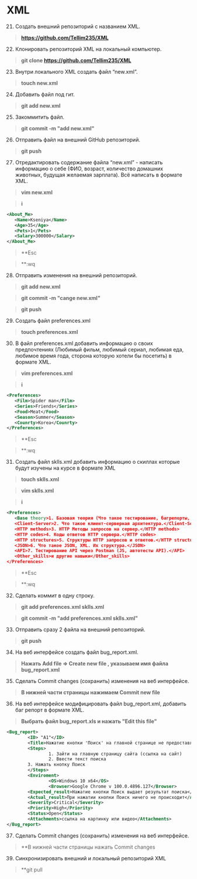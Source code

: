 # XML
 21. Создать внешний репозиторий c названием XML.
>**https://github.com/Tellim235/XML**
 22. Клонировать репозиторий XML на локальный компьютер.
>**git clone https://github.com/Tellim235/XML**
 23. Внутри локального XML создать файл “new.xml”.
>**touch new.xml**
 24. Добавить файл под гит.
>**git add new.xml**
 25. Закоммитить файл.
>**git commit -m "add new.xml"**
 26. Отправить файл на внешний GitHub репозиторий.
>**git push**
 27. Отредактировать содержание файла “new.xml” - написать информацию о себе (ФИО, возраст, количество домашних животных, будущая желаемая зарплата). Всё написать в формате XML.
>**vim new.xml**

>**i**
```XML
<About_Me>
   <Name>Kseniya</Name>  
   <Age>35</Age>  
   <Pets>1</Pets>  
   <Salary>300000</Salary>  
</About_Me>
```
>**Esc

>**:wq
 28. Отправить изменения на внешний репозиторий.
>**git add new.xml**

>**git commit -m "cange new.xml"**

>**git push**
 29. Создать файл preferences.xml
>**touch preferences.xml**
 30. В файл preferences.xml добавить информацию о своих предпочтениях (Любимый фильм, любимый сериал, любимая еда, любимое время года, сторона которую хотели бы посетить) в формате XML.
>**vim preferences.xml**

>**i**
```XML
<Preferences>
   <Film>Spider man</Film>  
   <Series>Friends</Series>  
   <Food>Meat</Food>  
   <Season>Summer</Season>
   <Counrty>Korea</Counrty>
</Preferences>
```
>**Esc

>**:wq
 31. Создать файл sklls.xml добавить информацию о скиллах которые будут изучены на курсе в формате XML
>**touch sklls.xml**

>**vim sklls.xml**

>**i**
```XML
<Preferences>
   <Base theory>1. Базовая теория (Что такое тестирование, багрепорты, документация, виды, методы, направления тестирования и т.п.) SDLC, STLC.</Base theory>  
   <Client-Server>2. Что такое клиент-серверная архитектура.</Client-Server>  
   <HTTP methods>3. HTTP Методы запросов на сервер.</HTTP methods>  
   <HTTP codes>4. Коды ответов HTTP сервера.</HTTP codes>
   <HTTP structures>5. Структуры HTTP запросов и ответов.</HTTP structures>
   <JSON>6. Что такое JSON, XML. Их структура.</JSON>
   <API>7. Тестирование API через Postman (JS, автотесты API).</API>
   <Other_skills>и другие навыки</Other_skills>
</Preferences>  
```
>**Esc

>**:wq
 32. Сделать коммит в одну строку.
>**git add preferences.xml sklls.xml**

>**git commit -m "add preferences.xml sklls.xml"**
 33. Отправить сразу 2 файла на внешний репозиторий.
>**git push**
 34. На веб интерфейсе создать файл bug_report.xml.
>**Нажать Add file => Create new file , указываем имя файла bug_report.xml**
 35. Сделать Commit changes (сохранить) изменения на веб интерфейсе.
>**В нижней части страницы нажимаем Commit new file**
 36. На веб интерфейсе модифицировать файл bug_report.xml, добавить баг репорт в формате XML.
>**Выбрать файл bug_report.xls и нажать "Edit this file"**
```XML
<Bug_report>
        <ID> "A1"</ID>
        <Title>Нажатие кнопки 'Поиск' на главной странице не предоставляет результат поиска</Title>
        <Steps>
                1. Зайти на главную страницу сайта (ссылка на сайт)
                2. Ввести текст поиска
		3. Нажать кнопку Поиск
        </Steps>
        <Enviroment>
                <OS>Windows 10 x64</OS>
                <Browser>Google Chrome v 100.0.4896.127</Browser>
        <Expected_result>Нажатие кнопки Поиск выдает результат поиска</Expected_result>
        <Actual_result>При нажатии кнопки Поиск ничего не происходит</Actual_result>
        <Severity>Critical</Severity>
        <Priority>High</Priority>
        <Status>Open</Status>
        <Attachments>ссылка на картинку или видео</Attachments>
</Bug_report>
```
 37. Сделать Commit changes (сохранить) изменения на веб интерфейсе.
 >**В нижней части страницы нажать Commit changes
 39. Синхронизировать внешний и локальный репозиторий XML
 >**git pull
